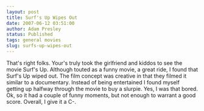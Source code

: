 ```yaml
---
layout: post
title: Surf's Up Wipes Out
date: 2007-06-12 03:51:00
author: Adam Presley
status: Published
tags: general movies
slug: surfs-up-wipes-out
---
```


That's right folks. Your's truly took the girlfriend and kiddos to see
the movie Surf's Up. Although touted as a funny movie, a great ride, I
found that Surf's Up wiped out. The film concept was creative in that
they filmed it similar to a documentary. Instead of being entertained I
found myself getting up halfway through the movie to buy a slurpie. Yes,
I was that bored. Ok, so it had a couple of funny moments, but not
enough to warrant a good score.
Overall, I give it a C-.
